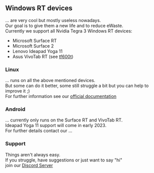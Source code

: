 ## Windows RT devices
... are very cool but mostly useless nowadays.<br>
Our goal is to give them a new life and to reduce eWaste.<br>
Currently we support all Nvidia Tegra 3 Windows RT devices:
- Microsoft Surface RT
- Microsoft Surface 2
- Lenovo Ideapad Yoga 11
- Asus VivoTab RT (see [tf600t](https://gitlab.com/clamor-s/linux/-/tree/transformer))

### Linux
... runs on all the above mentioned devices.<br>
But some can do it better, some still struggle a bit but you can help to improve it ;)<br>
For further information see our [official documentation](https://docs.open-rt.party/)


### Android
... currently only runs on the Surface RT and VivoTab RT.<br>
Ideapad Yoga 11 support will come in early 2023.<br>
For further details contact our ...

### Support
Things aren't always easy.<br>
If you struggle, have suggestions or just want to say "hi"<br>
join our [Discord Server](https://open-rt.party/discord)
